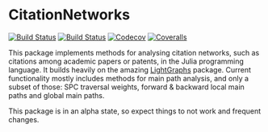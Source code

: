 # CitationNetworks

[![Build Status](https://travis-ci.com/jfb-h/CitationNetworks.jl.svg?branch=master)](https://travis-ci.com/jfb-h/CitationNetworks.jl)
[![Build Status](https://ci.appveyor.com/api/projects/status/github/jfb-h/CitationNetworks.jl?svg=true)](https://ci.appveyor.com/project/jfb-h/CitationNetworks-jl)
[![Codecov](https://codecov.io/gh/jfb-h/CitationNetworks.jl/branch/master/graph/badge.svg)](https://codecov.io/gh/jfb-h/CitationNetworks.jl)
[![Coveralls](https://coveralls.io/repos/github/jfb-h/CitationNetworks.jl/badge.svg?branch=master)](https://coveralls.io/github/jfb-h/CitationNetworks.jl?branch=master)

This package implements methods for analysing citation networks, such as citations among academic papers or patents, in the Julia programming language. It builds heavily on the amazing [LightGraphs](https://github.com/JuliaGraphs/LightGraphs.jl) package. Current functionality mostly includes methods for main path analysis, and only a subset of those: SPC traversal weights, forward & backward local main paths and global main paths.

This package is in an alpha state, so expect things to not work and frequent changes.
